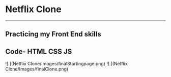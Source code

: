 # Netflix Clone
---
Practicing my Front End skills
---
Code- HTML CSS JS
---
![.](Netflix Clone/Images/finalStartingpage.png)
![.](Netflix Clone/Images/finalClone.png)
